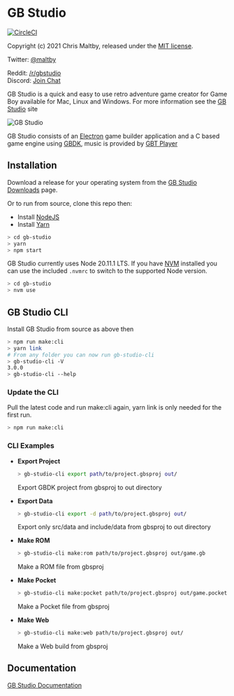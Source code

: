 # GB Studio


[![CircleCI](https://circleci.com/gh/chrismaltby/gb-studio/tree/develop.svg?style=shield)](https://circleci.com/gh/chrismaltby/gb-studio/tree/develop)

Copyright (c) 2021 Chris Maltby, released under the [MIT license](https://opensource.org/licenses/MIT).

Twitter: [@maltby](https://www.twitter.com/maltby) 

Reddit: [/r/gbstudio](https://www.reddit.com/r/gbstudio)  
Discord: [Join Chat](https://discord.gg/bxerKnc)


GB Studio is a quick and easy to use retro adventure game creator for Game Boy available for Mac, Linux and Windows.
For more information see the [GB Studio](https://www.gbstudio.dev) site

![GB Studio](gbstudio.gif)

GB Studio consists of an [Electron](https://electronjs.org/) game builder application and a C based game engine using [GBDK](http://gbdk.sourceforge.net/), music is provided by [GBT Player](https://github.com/AntonioND/gbt-player)

## Installation

Download a release for your operating system from the [GB Studio Downloads](https://www.gbstudio.dev/download) page.

Or to run from source, clone this repo then:

- Install [NodeJS](https://nodejs.org/)
- Install [Yarn](https://yarnpkg.com/)

```bash
> cd gb-studio
> yarn
> npm start
```

GB Studio currently uses Node 20.11.1 LTS. If you have [NVM](https://github.com/nvm-sh/nvm) installed you can use the included `.nvmrc` to switch to the supported Node version. 

```bash
> cd gb-studio
> nvm use
```

## GB Studio CLI 

Install GB Studio from source as above then

```bash
> npm run make:cli
> yarn link
# From any folder you can now run gb-studio-cli
> gb-studio-cli -V
3.0.0
> gb-studio-cli --help
```

### Update the CLI

Pull the latest code and run make:cli again, yarn link is only needed for the first run.

```bash
> npm run make:cli
```

### CLI Examples

- **Export Project**

    ```bash
    > gb-studio-cli export path/to/project.gbsproj out/
    ```
    Export GBDK project from gbsproj to out directory

- **Export Data**
    ```bash
    > gb-studio-cli export -d path/to/project.gbsproj out/
    ```
    Export only src/data and include/data from gbsproj to out directory
- **Make ROM**
    ```bash
    > gb-studio-cli make:rom path/to/project.gbsproj out/game.gb
    ```
    Make a ROM file from gbsproj

- **Make Pocket**
    ```bash
    > gb-studio-cli make:pocket path/to/project.gbsproj out/game.pocket
    ```
    Make a Pocket file from gbsproj

- **Make Web**
    ```bash
    > gb-studio-cli make:web path/to/project.gbsproj out/
    ```
    Make a Web build from gbsproj

## Documentation

[GB Studio Documentation](https://www.gbstudio.dev/docs)

